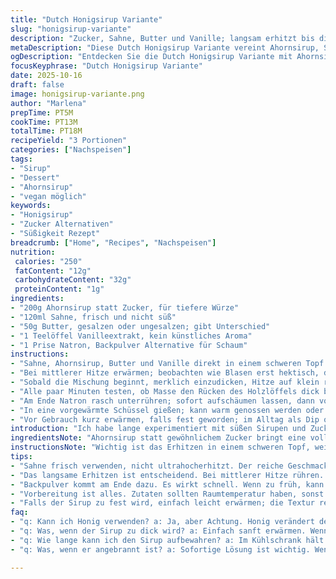 ```yaml
---
title: "Dutch Honigsirup Variante"
slug: "honigsirup-variante"
description: "Zucker, Sahne, Butter und Vanille; langsam erhitzt bis dicklich. Backpulver am Ende rein für leichte Schaumbildung. Variation mit Ahornsirup statt Zucker bringt andere Note. Wichtig sind Geduld und Beobachtung, um nicht zu verbrennen. Einfache Methode, fast magisch in Textur und Geschmack. Kühlschrank klar, sofort schmeckt intensiver. Aromen setzen sich besser. Perfekt als Topping oder Süßigkeit. Kleine Mengen ausprobieren, schnell angepasst. Backpulver nicht zu früh, sonst Kücheneinsatz riskant. Textur dick, glänzend, fast sirupartig, bleibt streichfähig."
metaDescription: "Diese Dutch Honigsirup Variante vereint Ahornsirup, Sahne und Butter zu einem einzigartigen Genuss; ideal für Desserts oder als Topping"
ogDescription: "Entdecken Sie die Dutch Honigsirup Variante mit Ahornsirup und Sahne für eine cremige Textur; perfekt für Pfannkuchen oder Obst."
focusKeyphrase: "Dutch Honigsirup Variante"
date: 2025-10-16
draft: false
image: honigsirup-variante.png
author: "Marlena"
prepTime: PT5M
cookTime: PT13M
totalTime: PT18M
recipeYield: "3 Portionen"
categories: ["Nachspeisen"]
tags:
- "Sirup"
- "Dessert"
- "Ahornsirup"
- "vegan möglich"
keywords:
- "Honigsirup"
- "Zucker Alternativen"
- "Süßigkeit Rezept"
breadcrumb: ["Home", "Recipes", "Nachspeisen"]
nutrition: 
 calories: "250"
 fatContent: "12g"
 carbohydrateContent: "32g"
 proteinContent: "1g"
ingredients:
- "200g Ahornsirup statt Zucker, für tiefere Würze"
- "120ml Sahne, frisch und nicht süß"
- "50g Butter, gesalzen oder ungesalzen; gibt Unterschied"
- "1 Teelöffel Vanilleextrakt, kein künstliches Aroma"
- "1 Prise Natron, Backpulver Alternative für Schaum"
instructions:
- "Sahne, Ahornsirup, Butter und Vanille direkt in einem schweren Topf vereinen; dicke Schichten bevorzugen, damit der Boden nicht zu heiß wird"
- "Bei mittlerer Hitze erwärmen; beobachten wie Blasen erst hektisch, dann ruhiger werden; mit Holzlöffel langsam rühren, um Karamellbildung zu vermeiden"
- "Sobald die Mischung beginnt, merklich einzudicken, Hitze auf klein reduzieren; nicht zu schnell, der Sirup soll glänzen, fast wie Glas"
- "Alle paar Minuten testen, ob Masse den Rücken des Holzlöffels dick bedeckt und nicht dünn verläuft; 10–15 Minuten insgesamt, lieber fühlbarer Indikator als genaue Zeit"
- "Am Ende Natron rasch unterrühren; sofort aufschäumen lassen, dann von der Platte nehmen; der Schaum löst Süße auf, gibt leichten Biss"
- "In eine vorgewärmte Schüssel gießen; kann warm genossen werden oder abkühlen lassen und im Kühlschrank lagern, da dickt noch leicht ein"
- "Vor Gebrauch kurz erwärmen, falls fest geworden; im Alltag als Dip oder über Früchte, Pfannkuchen; vielseitig einsetzbar"
introduction: "Ich habe lange experimentiert mit süßen Sirupen und Zuckerarten, immer auf der Suche nach etwas, das reichhaltig, aber nicht zu klebrig ist. Ahornsirup als Basis macht den Unterschied: Die karamelligen Töne sind intensiver, weniger süß als reiner Zucker. Die cremige Textur entsteht durch die Kombination mit Butter und Sahne, die auf den ersten Blick simpel klingt, aber Präzision erfordert. Natron reinzumischen, kurz bevor der Sirup fertig ist, ist ein kleiner Zaubertrick, den ich erst nach einigen Fehlversuchen entdeckte; das Ergebnis ist ein subtiler Luftschub, fast wie leichtes Karamell-Mousse. Es geht um das Gefühl, nicht nur eine fixe Zeit, sondern das Auf und Ab der Blasen und die Farbe zu beobachten. Immer im Hinterkopf: Geduld und Aufmerksamkeit zahlen sich aus. Ideal zum Verfeinern von Desserts oder zum puren Genießen mit Pfannkuchen. Nie zu viel machen; dieser Sirup ist frisch am besten. "
ingredientsNote: "Ahornsirup statt gewöhnlichem Zucker bringt eine vollere Geschmacksbasis und ist aromatischer. Sahne ruhig frisch, nicht ultrahocherhitzt verwenden, damit die Fahne ihren vollen Geschmack entfalten kann. Butter gerne gesalzen, gibt mehr Tiefe, aber ungesalzen funktioniert, wenn man den Salzgehalt besser kontrollieren will. Vanilleextrakt am besten selbstgemacht oder aus echter Vanille, billige Aromen verderben das Ergebnis. Natron statt Backpulver; es reagiert schneller, weniger Nebenwirkungen. Alle Zutaten sollten Raumtemperatur haben, dass das Zusammenfließen nicht stockt. Manche nutzen Honig statt Butter für eine andere Konsistenz, aber das verändert die Haltbarkeit. Für Veganer Kokoscreme und Margarine nehmen, aber das ist ein anderes Spiel. Kleine Varianten an Temperatur und Zutaten bewirken große Unterschiede in Textur und Geschmack."
instructionsNote: "Wichtig ist das Erhitzen in einem schweren Topf, weil dünne Böden zu leicht anbrennen, was bitter wird. Bei zu hoher Hitze flockt die Mischung auseinander, dann hilft nur neu machen. Das langsame Aufkochen zwingend einhalten: Erst sprudelt das Ganze, dann beruhigt sich die Oberfläche – das ist der Moment, um umzuschalten. Holzlöffel helfen, weil Metall die Temperatur nicht gleichmäßig verteilt. Keine Eile beim Eindicken; die Mischung muss sich zäh am Holzlöffel halten, nicht gleich abtropfen. Natron unten runterrühren, sonst blubbert es chaotisch und der Schaum verschwindet schnell. Sirup nach dem Kochen in warmes Gefäß geben, sonst kühlt er zu schnell und wird zu fest. Beim Lagern Deckel drauf, damit kein Fremdgeruch aufgenommen wird. Zum Erwärmen genug Zeit geben, nicht zu heiß, sonst trennt sich Fett ab. Fehler: Zu früh umrühren oder zu viel Natron macht Sirup bitter oder zu schaumig."
tips:
- "Sahne frisch verwenden, nicht ultrahocherhitzt. Der reiche Geschmack wird sonst beeinträchtigt. Dazu das richtige Verhältnis von Butter; gesalzen gibt mehr Tiefe. Experimentieren mit ungesalzener Butter ermöglicht bessere Kontrolle über den Salzgehalt. Wenn die Mischung aufkocht, den Löffel über die Oberfläche führen. Daran erkennen, ob es dickflüssig wird. Die Form ändert sich, der Glanz spricht Bände."
- "Das langsame Erhitzen ist entscheidend. Bei mittlerer Hitze rühren. Es dauert eine Weile; die Blasen zuerst hektisch, dann gleichmäßig. Geduld ist wichtig. Sobald die Masse dick wird, Hitze reduzieren. Kontrolle ist notwendig. Holzlöffel verwenden; der schmelzende Karamell kann sich schnell an den Rändern festsetzen. Das schafft Geschmacksintensität."
- "Backpulver kommt am Ende dazu. Es wirkt schnell. Wenn zu früh, kann Konsistenz leiden. Der Schaum gibt eine Leichtigkeit. Ansonsten aber wächst die Gefahr, dass es bitter wird. Den Teig nicht gleich abgelenkt wenden; der Schaum muss die richtige Textur erreichen. Das Auge muss das Timing beobachten."
- "Vorbereitung ist alles. Zutaten sollten Raumtemperatur haben, sonst können sie nicht gut miteinander verschmelzen. Alternativen wie Honig oder Kokoscreme können ausprobiert werden; das verändert jedoch die Textur und Haltbarkeit. Kleine Mengen sind das Geheimnis für den besten Geschmack. Da jedes Mal frisch zubereitet wird, bleibt alles aromatisch."
- "Falls der Sirup zu fest wird, einfach leicht erwärmen; die Textur regeneriert sich schnell. Vor Verwendung erneut abchecken; je nach Spiecherort kann er unterschiedlich fest werden. Beim Lagern den Deckel darauf, damit er nicht andere Aromastoffe aufnimmt. Wenn es an der Zeit ist, beim Erhitzen langsam vorgehen, um eine Trennung zu vermeiden."
faq:
- "q: Kann ich Honig verwenden? a: Ja, aber Achtung. Honig verändert den Geschmack. Er ist süßer; weniger Intensität. Prüfen, ob die Textur passt, sonst muss man Anpassungen vornehmen."
- "q: Was, wenn der Sirup zu dick wird? a: Einfach sanft erwärmen. Wenn er fest bleibt, langsam umrühren. Gegebenenfalls auch etwas Sahne hinzufügen. Aromen bleiben erhalten."
- "q: Wie lange kann ich den Sirup aufbewahren? a: Im Kühlschrank hält er mindestens eine Woche. Mich stört es, wenn er zu schnell eingelagert wird. Ich benutze am besten ein luftdichtes Gefäß."
- "q: Was, wenn er angebrannt ist? a: Sofortige Lösung ist wichtig. Wenn es bitter schmeckt, neu ansetzen. Achte darauf, in Zukunft langsamer zu kochen und Hitze zu regulieren; Kontrolle ist entscheidend."

---
```

